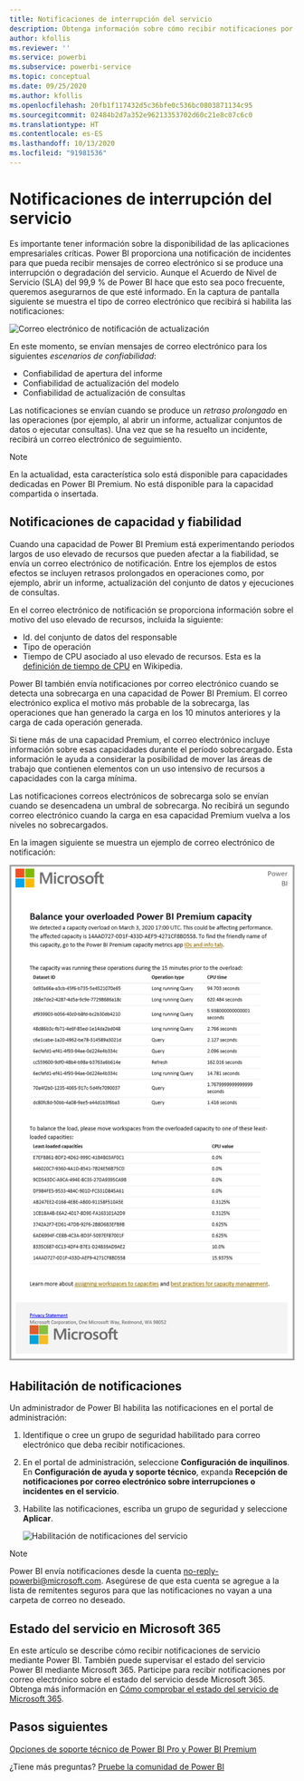 ```yaml
---
title: Notificaciones de interrupción del servicio
description: Obtenga información sobre cómo recibir notificaciones por correo electrónico cuando se produzca una interrupción del servicio Power BI.
author: kfollis
ms.reviewer: ''
ms.service: powerbi
ms.subservice: powerbi-service
ms.topic: conceptual
ms.date: 09/25/2020
ms.author: kfollis
ms.openlocfilehash: 20fb1f117432d5c36bfe0c536bc0803871134c95
ms.sourcegitcommit: 02484b2d7a352e96213353702d60c21e8c07c6c0
ms.translationtype: HT
ms.contentlocale: es-ES
ms.lasthandoff: 10/13/2020
ms.locfileid: "91981536"
---
```

# <a name="service-interruption-notifications"></a>Notificaciones de interrupción del servicio

Es importante tener información sobre la disponibilidad de las aplicaciones empresariales críticas. Power BI proporciona una notificación de incidentes para que pueda recibir mensajes de correo electrónico si se produce una interrupción o degradación del servicio. Aunque el Acuerdo de Nivel de Servicio (SLA) del 99,9 % de Power BI hace que esto sea poco frecuente, queremos asegurarnos de que esté informado. En la captura de pantalla siguiente se muestra el tipo de correo electrónico que recibirá si habilita las notificaciones:

![Correo electrónico de notificación de actualización](media/service-interruption-notifications/refresh-notification-email.png)

En este momento, se envían mensajes de correo electrónico para los siguientes _escenarios de confiabilidad_:

- Confiabilidad de apertura del informe
- Confiabilidad de actualización del modelo
- Confiabilidad de actualización de consultas

Las notificaciones se envían cuando se produce un _retraso prolongado_ en las operaciones (por ejemplo, al abrir un informe, actualizar conjuntos de datos o ejecutar consultas). Una vez que se ha resuelto un incidente, recibirá un correo electrónico de seguimiento.

> [!NOTE]
> En la actualidad, esta característica solo está disponible para capacidades dedicadas en Power BI Premium. No está disponible para la capacidad compartida o insertada.

## <a name="capacity-and-reliability-notifications"></a>Notificaciones de capacidad y fiabilidad

Cuando una capacidad de Power BI Premium está experimentando periodos largos de uso elevado de recursos que pueden afectar a la fiabilidad, se envía un correo electrónico de notificación. Entre los ejemplos de estos efectos se incluyen retrasos prolongados en operaciones como, por ejemplo, abrir un informe, actualización del conjunto de datos y ejecuciones de consultas. 

En el correo electrónico de notificación se proporciona información sobre el motivo del uso elevado de recursos, incluida la siguiente:

* Id. del conjunto de datos del responsable
* Tipo de operación
* Tiempo de CPU asociado al uso elevado de recursos. Esta es la [definición de tiempo de CPU](https://wikipedia.org/wiki/CPU_time) en Wikipedia.

Power BI también envía notificaciones por correo electrónico cuando se detecta una sobrecarga en una capacidad de Power BI Premium. El correo electrónico explica el motivo más probable de la sobrecarga, las operaciones que han generado la carga en los 10 minutos anteriores y la carga de cada operación generada.

Si tiene más de una capacidad Premium, el correo electrónico incluye información sobre esas capacidades durante el período sobrecargado. Esta información le ayuda a considerar la posibilidad de mover las áreas de trabajo que contienen elementos con un uso intensivo de recursos a capacidades con la carga mínima.

Las notificaciones correos electrónicos de sobrecarga solo se envían cuando se desencadena un umbral de sobrecarga. No recibirá un segundo correo electrónico cuando la carga en esa capacidad Premium vuelva a los niveles no sobrecargados.

En la imagen siguiente se muestra un ejemplo de correo electrónico de notificación:

![correo electrónico de notificación de capacidad sobrecargada](media/service-interruption-notifications/refresh-notification-email-2.png)


## <a name="enable-notifications"></a>Habilitación de notificaciones

Un administrador de Power BI habilita las notificaciones en el portal de administración:

1. Identifique o cree un grupo de seguridad habilitado para correo electrónico que deba recibir notificaciones.

1. En el portal de administración, seleccione **Configuración de inquilinos**. En **Configuración de ayuda y soporte técnico**, expanda **Recepción de notificaciones por correo electrónico sobre interrupciones o incidentes en el servicio**.

1. Habilite las notificaciones, escriba un grupo de seguridad y seleccione **Aplicar**.

    ![Habilitación de notificaciones del servicio](media/service-interruption-notifications/enable-notifications.png)

> [!NOTE]
> Power BI envía notificaciones desde la cuenta no-reply-powerbi@microsoft.com. Asegúrese de que esta cuenta se agregue a la lista de remitentes seguros para que las notificaciones no vayan a una carpeta de correo no deseado.

## <a name="service-health-in-microsoft-365"></a>Estado del servicio en Microsoft 365

En este artículo se describe cómo recibir notificaciones de servicio mediante Power BI. También puede supervisar el estado del servicio Power BI mediante Microsoft 365. Participe para recibir notificaciones por correo electrónico sobre el estado del servicio desde Microsoft 365. Obtenga más información en [Cómo comprobar el estado del servicio de Microsoft 365](/microsoft-365/enterprise/view-service-health).

## <a name="next-steps"></a>Pasos siguientes

[Opciones de soporte técnico de Power BI Pro y Power BI Premium](service-support-options.md)

¿Tiene más preguntas? [Pruebe la comunidad de Power BI](https://community.powerbi.com/)